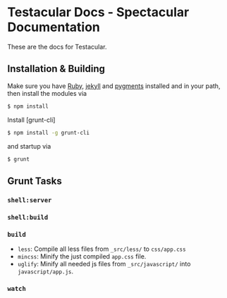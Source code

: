 # Testacular Docs - Spectacular Documentation

These are the docs for Testacular. 

## Installation & Building

Make sure you have [Ruby], [jekyll] and [pygments] installed and in
your path, then install the modules via

```bash
$ npm install
```
Install [grunt-cli]
```bash
$ npm install -g grunt-cli
```
and startup via
```bash
$ grunt
```

## Grunt Tasks

### `shell:server`

### `shell:build`

### `build`
* `less`: Compile all less files from `_src/less/` to `css/app.css`
* `mincss`: Minify the just compiled `app.css` file.
* `uglify`: Minify all needed js files from `_src/javascript/` into
  `javascript/app.js`.

### `watch`


[Ruby]: http://www.ruby-lang.org/en/
[jekyll]: https://github.com/mojombo/jekyll
[pygments]: http://pygments.org/
